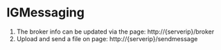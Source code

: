 # IGMessaging
1. The broker info can be updated via the page: http://{serverip}/broker
2. Upload and send a file on page: http://{serverip}/sendmessage
